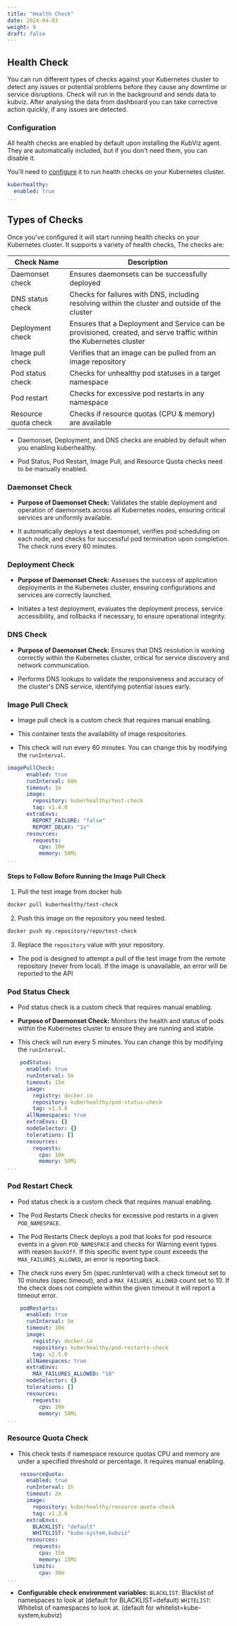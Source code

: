 ```yaml
---
title: "Health Check"
date: 2024-04-03
weight: 9
draft: false
---
```


## Health Check

You can run different types of checks against your Kubernetes cluster to detect any issues or potential problems before they cause any downtime or service disruptions. Check will run in the background and sends data to kubviz. After analysing the data from dashboard you can take corrective action quickly, if any issues are detected.

### Configuration

All health checks are enabled by default upon installing the KubViz agent. They are automatically included, but if you don't need them, you can disable it.

You'll need to [configure](https://github.com/intelops/kubviz/blob/main/charts/agent/values.yaml#L189) it to run health checks on your Kubernetes cluster. 

```yaml
kuberhealthy:
  enabled: true
...
```

## Types of Checks

Once you've configured it will start running health checks on your Kubernetes cluster. It supports a variety of health checks, The checks are:


Check Name | Description |
------ | -------- | 
Daemonset check | Ensures daemonsets can be successfully deployed |
DNS status check | Checks for failures with DNS, including resolving within the cluster and outside of the cluster |
Deployment check | Ensures that a Deployment and Service can be provisioned, created, and serve traffic within the Kubernetes cluster |
Image pull check | Verifies that an image can be pulled from an image repository | 
Pod status check | Checks for unhealthy pod statuses in a target namespace |
Pod restart | Checks for excessive pod restarts in any namespace |
Resource quota check | Checks if resource quotas (CPU & memory) are available |


- Daemonset, Deployment, and DNS checks are enabled by default when you enabling kuberhealthy.

- Pod Status, Pod Restart, Image Pull, and Resource Quota checks need to be manually enabled.

### Daemonset Check

- **Purpose of Daemonset Check:** Validates the stable deployment and operation of daemonsets across all Kubernetes nodes, ensuring critical services are uniformly available.

- It automatically deploys a test daemonset, verifies pod scheduling on each node, and checks for successful pod termination upon completion. The check runs every 60 minutes.

### Deployment Check

- **Purpose of Daemonset Check:** Assesses the success of application deployments in the Kubernetes cluster, ensuring configurations and services are correctly launched.

- Initiates a test deployment, evaluates the deployment process, service accessibility, and rollbacks if necessary, to ensure operational integrity.

### DNS Check

- **Purpose of Daemonset Check:** Ensures that DNS resolution is working correctly within the Kubernetes cluster, critical for service discovery and network communication.

- Performs DNS lookups to validate the responsiveness and accuracy of the cluster's DNS service, identifying potential issues early.

### Image Pull Check

- Image pull check is a custom check that requires manual enabling.

- This container tests the availability of image respositories.

- This check will run every 60 minutes. You can change this by modifying the `runInterval`.

```yaml
imagePullCheck:
      enabled: true
      runInterval: 60m
      timeout: 1m
      image:
        repository: kuberhealthy/test-check
        tag: v1.4.0
      extraEnvs:
        REPORT_FAILURE: "false"
        REPORT_DELAY: "1s"
      resources:
        requests:
          cpu: 10m
          memory: 50Mi
...
```
#### Steps to Follow Before Running the Image Pull Check

1. Pull the test image from docker hub

```bash     
docker pull kuberhealthy/test-check
```

2. Push this image on the repository you need tested.

```bash
docker push my.repository/repo/test-check
```

3. Replace the `repository` value with your repository.

- The pod is designed to attempt a pull of the test image from the remote repository (never from local). If the image is unavailable, an error will be reported to the API

### Pod Status Check

- Pod status check is a custom check that requires manual enabling.

- **Purpose of Daemonset Check:** Monitors the health and status of pods within the Kubernetes cluster to ensure they are running and stable.

- This check will run every 5 minutes. You can change this by modifying the `runInterval`.

```yaml
    podStatus:
      enabled: true
      runInterval: 5m
      timeout: 15m
      image:
        registry: docker.io
        repository: kuberhealthy/pod-status-check
        tag: v1.3.0
      allNamespaces: true
      extraEnvs: {}
      nodeSelector: {}
      tolerations: []
      resources:
        requests:
          cpu: 10m
          memory: 50Mi
...
```

### Pod Restart Check

- Pod status check is a custom check that requires manual enabling.


- The Pod Restarts Check checks for excessive pod restarts in a given `POD_NAMESPACE`.

- The Pod Restarts Check deploys a pod that looks for pod resource events in a given `POD_NAMESPACE` and checks for Warning event types with reason `BackOff`. If this specific event type count exceeds the `MAX_FAILURES_ALLOWED`, an error is reporting back.

- The check runs every 5m (spec.runInterval) with a check timeout set to 10 minutes (spec.timeout), and a `MAX_FAILURES_ALLOWED` count set to 10. If the check does not complete within the given timeout it will report a timeout error.

```yaml
    podRestarts:
      enabled: true
      runInterval: 5m
      timeout: 10m
      image:
        registry: docker.io
        repository: kuberhealthy/pod-restarts-check
        tag: v2.5.0
      allNamespaces: true
      extraEnvs:
        MAX_FAILURES_ALLOWED: "10"
      nodeSelector: {}
      tolerations: []
      resources:
        requests:
          cpu: 10m
          memory: 50Mi
...
```

### Resource Quota Check

- This check tests if namespace resource quotas CPU and memory are under a specified threshold or percentage. It requires manual enabling.

```yaml
    resourceQuota:
      enabled: true
      runInterval: 1h
      timeout: 2m
      image:
        repository: kuberhealthy/resource-quota-check
        tag: v1.3.0
      extraEnvs:
        BLACKLIST: "default"
        WHITELIST: "kube-system,kubviz"
      resources:
        requests:
          cpu: 15m
          memory: 15Mi
        limits:
          cpu: 30m
...
```

- **Configurable check environment variables:**
`BLACKLIST`: Blacklist of namespaces to look at (default for BLACKLIST=default)
`WHITELIST`: Whitelist of namespaces to look at. (default for whitelist=kube-system,kubviz)
